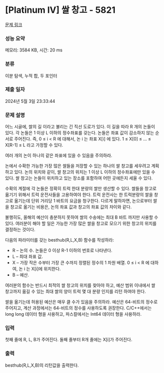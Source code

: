 # [Platinum IV] 쌀 창고 - 5821 

[문제 링크](https://www.acmicpc.net/problem/5821) 

### 성능 요약

메모리: 3584 KB, 시간: 20 ms

### 분류

이분 탐색, 누적 합, 두 포인터

### 제출 일자

2024년 5월 3일 23:33:44

### 문제 설명

<p>어느 시골에, 쌀의 길 이라고 불리는 긴 직선 도로가 있다. 이 길을 따라 R 개의 논들이 있다. 각 논들은 1 이상 L 이하의 정수좌표를 갖는다. 논들은 좌표 값이 감소하지 않는 순서로 주어진다. 즉, 0 ≤ i < R 에 대해서, 논 i 는 좌표 X[i] 에 있다. 1 ≤ X[0] ≤ ... ≤ X[R-1] ≤ L 라고 가정할 수 있다.</p>

<p>여러 개의 논이 하나의 같은 좌표에 있을 수 있음을 주의하라.</p>

<p>논에서 수확한 가능한 가장 많은 쌀들을 저장할 수 있는 하나의 쌀 창고를 세우려고 계획하고 있다. 논의 위치와 같이, 쌀 창고의 위치는 1 이상 L 이하의 정수좌표에만 있을 수 있다. 쌀 창고는 논들이 위치하고 있는 장소를 포함하여 어떤 곳에든지 세울 수 있다.</p>

<p>수확의 계절에 각 논들은 정확히 트럭 한대 분량의 쌀만 생산할 수 있다. 쌀들을 창고로 옮기기 위해서 트럭 운전사들을 고용하여야 한다. 트럭 운전사는 한 트럭분량의 쌀을 창고로 옮기는데 단위 거리당 1 바트의 요금을 청구한다. 다르게 말하자면, 논으로부터 쌀을 창고로 옮기는 비용은, 논의 좌표 값과 창고의 좌표 값의 차이와 같다.</p>

<p>불행히도, 올해의 예산이 충분하지 못하여 쌀의 수송에는 최대 B 바트 까지만 사용할 수 있다. 여러분이 해야 할 일은 가능한 가장 많은 쌀을 창고로 모으기 위한 창고의 위치를 결정하는 것이다.</p>

<p>다음의 파라미터를 갖는 besthub(R,L,X,B) 함수를 작성하라:</p>

<ul>
	<li>R – 논의 수. 논들은 0 이상 R-1 이하의 번호로 나타낸다. </li>
	<li>L – 최대 좌표 값.</li>
	<li>X – 가장 작은 수부터 가장 큰 수까지 정렬된 정수의 1 차원 배열. 0 ≤ i < R 에 대하여, 논 i 는 X[i]에 위치한다. </li>
	<li>B – 예산.</li>
</ul>

<p>여러분의 함수는 반드시 최적의 쌀 창고의 위치를 찾아야 하고, 예산 범위 이내에서 쌀 창고까지 옮길 수 있는 최대 쌀의 양이 트럭 몇 대 분량 인지를 리턴 하여야 한다.</p>

<p>쌀을 옮기는데 허용된 예산은 매우 클 수가 있음을 주의하라. 예산은 64-비트의 정수로 주어지고, 계산 과정에서는 64-비트의 정수를 사용하도록 권장한다. C/C++에서는 long long 데이터 형을 사용하고, 파스칼에서는 Int64 데이터 형을 사용하라.</p>

### 입력 

 <p>첫째 줄에 R, L, B가 주어진다. 둘째 줄부터 R개 줄에는 X[i]가 주어진다.</p>

### 출력 

 <p>besthub(R,L,X,B)의 리턴값을 출력한다.</p>

